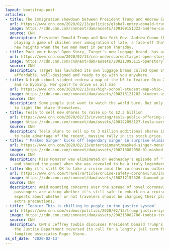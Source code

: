 ```yaml
---
layout: bootstrap-post
articles:
- title: The immigration showdown between President Trump and Andrew Cuomo, explained
  url: https://www.cnn.com/2020/02/13/politics/global-entry-donald-trump-andrew-cuomo-immigration/index.html
  image: https://cdn.cnn.com/cnnnext/dam/assets/200109151323-andrew-cuomo-1029-super-tease.jpg
  source: CNN
  description: President Donald Trump and New York Gov. Andrew Cuomo (D) have been
    playing a game of chicken over immigration of late, a face-off that will reach
    new heights when the two men meet in person Thursday.
- title: Pack your bags! Open Story, Target's new luggage brand, has arrived
  url: https://www.cnn.com/2020/02/13/cnn-underscored/target-open-story-luggage/index.html
  image: https://cdn.cnn.com/cnnnext/dam/assets/200213093115-openstorylead2-super-tease.jpg
  source: CNN
  description: Target has launched its own luggage brand called Open Story that's
    affordable, well-designed and ready to go with you anywhere.
- title: A high school student redrew a map of the US to feature Ohio 2, Long Texas
    and no Wyoming. Her goal? To drive us all mad
  url: https://www.cnn.com/2020/02/13/us/high-school-student-map-ohio-2-trnd/index.html
  image: https://cdn.cnn.com/cnnnext/dam/assets/200213121202-student-us-map-trnd-super-tease.jpg
  source: CNN
  description: Some people just want to watch the world burn. But only a mad few decide
    to light the blaze themselves.
- title: Tesla to sell new shares to raise up to $2.3 billion
  url: https://www.cnn.com/2020/02/13/investing/tesla-public-offering-stock-sale/index.html
  image: https://cdn.cnn.com/cnnnext/dam/assets/200122093127-tesla-cars-1123-super-tease.jpg
  source: CNN
  description: Tesla plans to sell up to 3 million additional shares in an effort
    to take advantage of the recent, massive rally in its stock price.
- title: "'Masked Singer' kicks off legendary singer in surprise elimination"
  url: https://www.cnn.com/2020/02/13/entertainment/masked-singer-monster-trnd/index.html
  image: https://cdn.cnn.com/cnnnext/dam/assets/200213082058-01-masked-singer-miss-monster-super-tease.jpg
  source: CNN
  description: Miss Monster was eliminated on Wednesday's episode of "The Masked Singer"
    and shocked the panel when she was revealed to be a truly legendary singer.
- title: Why it's still OK to take a cruise amid the coronavirus outbreak
  url: https://www.cnn.com/travel/article/cruise-safety-coronavirus/index.html
  image: https://cdn.cnn.com/cnnnext/dam/assets/200212152326-diamond-princess-yokohama-coronavirus-super-tease.jpg
  source: CNN
  description: Amid mounting concerns over the spread of novel coronavirus, many would-be
    passengers are asking whether it's still safe to embark on a cruise. We talk to
    experts about whether or not travelers should be changing their plans or taking
    extra precautions.
- title: 'Toobin: This is chilling to people in the justice system'
  url: https://www.cnn.com/videos/politics/2020/02/13/trump-justice-system-jeffrey-toobin-newday-sot-vpx.cnn
  image: https://cdn.cnn.com/cnnnext/dam/assets/200213082700-toobin-trump-justice-system-newday-super-tease.jpg
  source: CNN
  description: CNN's Jeffrey Toobin discusses President Donald Trump's behavior after
    the Justice Department reversed its call for a lengthy jail term for one of his
    longtime associates Roger Stone.
as_of_date: '2020-02-13'
---
```


